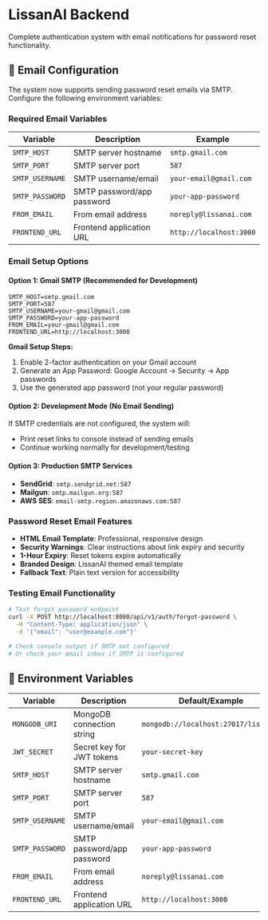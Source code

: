 # LissanAI Backend

Complete authentication system with email notifications for password reset functionality.

## 📧 Email Configuration

The system now supports sending password reset emails via SMTP. Configure the following environment variables:

### Required Email Variables

| Variable | Description | Example |
|----------|-------------|---------|
| `SMTP_HOST` | SMTP server hostname | `smtp.gmail.com` |
| `SMTP_PORT` | SMTP server port | `587` |
| `SMTP_USERNAME` | SMTP username/email | `your-email@gmail.com` |
| `SMTP_PASSWORD` | SMTP password/app password | `your-app-password` |
| `FROM_EMAIL` | From email address | `noreply@lissanai.com` |
| `FRONTEND_URL` | Frontend application URL | `http://localhost:3000` |

### Email Setup Options

#### Option 1: Gmail SMTP (Recommended for Development)
```env
SMTP_HOST=smtp.gmail.com
SMTP_PORT=587
SMTP_USERNAME=your-gmail@gmail.com
SMTP_PASSWORD=your-app-password
FROM_EMAIL=your-gmail@gmail.com
FRONTEND_URL=http://localhost:3000
```

**Gmail Setup Steps:**
1. Enable 2-factor authentication on your Gmail account
2. Generate an App Password: Google Account → Security → App passwords
3. Use the generated app password (not your regular password)

#### Option 2: Development Mode (No Email Sending)
If SMTP credentials are not configured, the system will:
- Print reset links to console instead of sending emails
- Continue working normally for development/testing

#### Option 3: Production SMTP Services
- **SendGrid**: `smtp.sendgrid.net:587`
- **Mailgun**: `smtp.mailgun.org:587`
- **AWS SES**: `email-smtp.region.amazonaws.com:587`

### Password Reset Email Features

- **HTML Email Template**: Professional, responsive design
- **Security Warnings**: Clear instructions about link expiry and security
- **1-Hour Expiry**: Reset tokens expire automatically
- **Branded Design**: LissanAI themed email template
- **Fallback Text**: Plain text version for accessibility

### Testing Email Functionality

```bash
# Test forgot password endpoint
curl -X POST http://localhost:8080/api/v1/auth/forgot-password \
  -H "Content-Type: application/json" \
  -d '{"email": "user@example.com"}'

# Check console output if SMTP not configured
# Or check your email inbox if SMTP is configured
```

## 🔧 Environment Variables

| Variable | Description | Default/Example |
|----------|-------------|-----------------|
| `MONGODB_URI` | MongoDB connection string | `mongodb://localhost:27017/lissanai` |
| `JWT_SECRET` | Secret key for JWT tokens | `your-secret-key` |
| `SMTP_HOST` | SMTP server hostname | `smtp.gmail.com` |
| `SMTP_PORT` | SMTP server port | `587` |
| `SMTP_USERNAME` | SMTP username/email | `your-email@gmail.com` |
| `SMTP_PASSWORD` | SMTP password/app password | `your-app-password` |
| `FROM_EMAIL` | From email address | `noreply@lissanai.com` |
| `FRONTEND_URL` | Frontend application URL | `http://localhost:3000` |